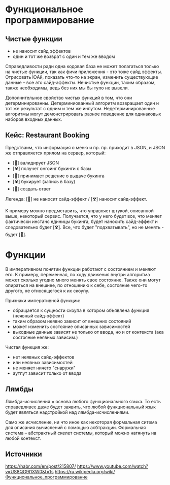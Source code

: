 # Функциональное программирование

## Чистые функции

- не наносит сайд эффектов
- один и тот же возврат с один и тем же вводом

Справедливости ради одна кодовая база не может полагаться только на чистые функции, так как фичи
приложения - это тоже сайд эффекты. Отрисовать ЮАй, показать что-то на экран, изменить существующие
данные – все это сайд-эффекты. Нечистые функции, таким образом, также необходимы, ведь без них
мы бы тупо не вывели.

Дополнительное свойство чистых функций в том, что они детерминированны. Детерминиованный алгоритм
возвращает один и тот же результат с одним и тем же инпутом. Недетерминированные алгоритмы могут
демонстрировать разное поведение для одинаковых наборов входных данных.

## Кейс: Restaurant Booking

Предстваим, что информация о меню и пр. пр. приходит в JSON, и JSON же отправляется прилом на
сервер, который:

- [🌿] валидирует JSON
- [☢️] получет онгоинг букинги с базы
- [🌿] принимает решение о выдаче букинга
- [☢️] букирует (запись в базу)
- [🌿] создать ответ

Легенда: [🌿] не наносит сайд-эффект / [☢️]  наносит сайд-эффект.

К примеру можно предмставить, что управляет штукой, описанной выше, некоторый сервис. Получается,
что у него будет все, что меняет фактически инстанс единицы букинга, будет наносить сайд-эффект и
следовательно будет [☢️]. Все, что будет "подхватывать", но не менять - будет [🌿].

# Функции

В императивном понятии функции работают с состоянием и меняют его. К примеру, переменная, по ходу
движения внутри алгоритма может сколько угодно много менять свое состояние. Также они могут опираться
на внешнее, по отношению к себе, состояние чего-то другого, не относящегося к их скоупу.

Признаки императивной функции:
- обращается к сущности скоупа в котором объявлена функция (неявный сайд-эффект)
- таким образом неявно зависит от внешних состояний
- может изменить состояние описанных зависимостей
- выходные данные зависят не только от ввода, но и от контекста (ака состояние неявных зависим.)

Чистая функция же:
- нет неявных сайд-эффектов
- или неявных зависимостей
- не меняет ничего "снаружи"
- аутпут зависит только от ввода

## Лямбды

Лямбда-исчисления = основа любого функционального языка. То есть справедливее даже будет заявить,
что любой функциональный язык будет являться надстройкой над лямбда-исчислениями.

Само же исчисление, ни что иное как некоторая формальная ситема для описания вычислений с помощью
асбтракции.
Формальная система – абстрактный скелет системы, который можно натянуть на любой контекст.

## Источники

https://habr.com/en/post/215807/
https://www.youtube.com/watch?v=US8QG9I1XW0&t=1s
https://ru.wikipedia.org/wiki/Функциональное_программирование
